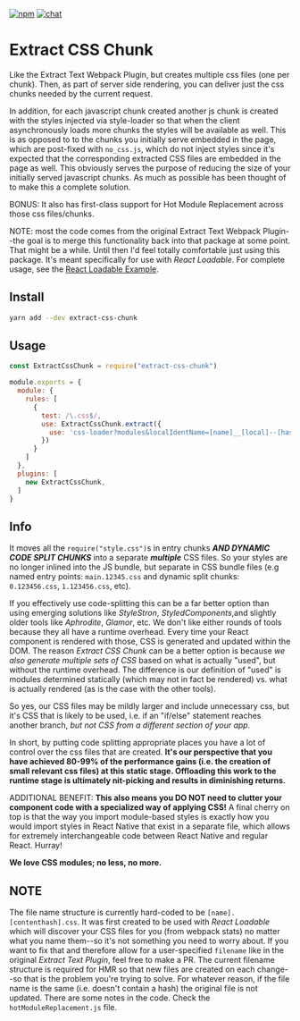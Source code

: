[![npm][npm]][npm-url]
[![chat][chat]][chat-url]

# Extract CSS Chunk

Like the Extract Text Webpack Plugin, but creates multiple css files (one per chunk). Then, as part of server side rendering, you can deliver just the css chunks needed by the current request. 

In addition, for each javascript chunk created  another js chunk is created with the styles injected via style-loader
so that when the client asynchronously loads more chunks the styles will be available as well. This is as opposed to to the chunks you 
initially serve embedded in the page, which are post-fixed with `no_css.js`, which do not inject styles since it's expected that
the corresponding extracted CSS files are embedded in the page as well. This obviously serves the purpose of reducing the size of your initially
served javascript chunks. As much as possible has been thought of to make this a complete solution.

BONUS: It also has first-class support for Hot Module Replacement across those css files/chunks. 

NOTE: most the code comes from the original Extract Text Webpack Plugin--the goal is to merge this functionality back into that package at some point. That might be a while. Until then I'd feel totally comfortable just using this package. It's meant specifically for use with *React Loadable*. For complete usage, see the [React Loadable Example](https://github.com/thejameskyle/react-loadable-example).

## Install
```bash
yarn add --dev extract-css-chunk
```

## Usage
```js
const ExtractCssChunk = require("extract-css-chunk")

module.exports = {
  module: {
    rules: [
      {
        test: /\.css$/,
        use: ExtractCssChunk.extract({
          use: 'css-loader?modules&localIdentName=[name]__[local]--[hash:base64:5]',
        })
      }
    ]
  },
  plugins: [
    new ExtractCssChunk,
  ]
}
```


## Info

It moves all the `require("style.css")`s in entry chunks ***AND DYNAMIC CODE SPLIT CHUNKS*** into a separate ***multiple*** CSS files. So your styles are no longer inlined into the JS bundle, but separate in CSS bundle files (e.g named entry points: `main.12345.css` and dynamic split chunks: `0.123456.css`, `1.123456.css`, etc).

If you effectively use code-splitting this can be a far better option than using emerging solutions like *StyleStron*, *StyledComponents*,and slightly older tools like *Aphrodite*, *Glamor*, etc. We don't like either rounds of tools because they all have a runtime overhead. Every time your React component is rendered with those, CSS is generated and updated within the DOM. The reason *Extract CSS Chunk* can be a better option is because *we also generate multiple sets of CSS* based on what is actually "used", but without the runtime overhead. The difference is our definition of "used" is modules determined statically (which may not in fact be rendered) vs. what is actually rendered (as is the case with the other tools). 

So yes, our CSS files may be mildly larger and include unnecessary css, but it's CSS that is likely to be used, i.e. if an "if/else" statement reaches another branch, *but not CSS from a different section of your app.*

In short, by putting code splitting appropriate places you have a lot of control over the css files that are created. **It's our perspective that you have achieved 80-99% of the performance gains (i.e. the creation of small relevant css files) at this static stage. Offloading this work to the runtime stage is ultimately nit-picking and results in diminishing returns.** 

ADDITIONAL BENEFIT: **This also means you DO NOT need to clutter your component code with a specialized way of applying CSS!** A final cherry on top is that the way you import module-based styles is exactly how you would import styles in React Native that exist in a separate file, which allows for extremely interchangeable code between React Native and regular React. Hurray! 

**We love CSS modules; no less, no more.**

## NOTE

The file name structure is currently hard-coded to be `[name].[contenthash].css`. It was first created to be used with *React Loadable* which will discover your CSS files for you (from webpack stats) no matter what you name them--so it's not something you need to worry about. If you want to fix that and therefore allow for a user-specified `filename` like in the original *Extract Text Plugin*, feel free to make a PR. The current filename structure is required for HMR so that new files are created on each change--so that is the problem you're trying to solve. For whatever reason, if the file name is the same (i.e. doesn't contain a hash) the original file is not updated. There are some notes in the code. Check the `hotModuleReplacement.js` file.


[npm]: https://img.shields.io/npm/v/extract-css-chunk.svg
[npm-url]: https://npmjs.com/package/extract-css-chunk

[tests]: http://img.shields.io/travis/faceyspacey/extract-css-chunk.svg
[tests-url]: https://travis-ci.org/faceyspacey/extract-css-chunk

[chat]: https://badges.gitter.im/extract-css-chunk.svg
[chat-url]: https://gitter.im/extract-css-chunk
